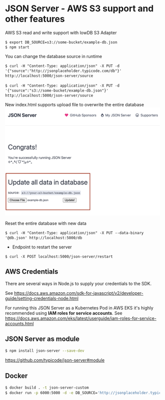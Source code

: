 # JSON Server - AWS S3 support and other features

AWS S3 read and write support with lowDB S3 Adapter
```
$ export DB_SOURCE=s3://some-bucket/example-db.json
$ npm start
```

You can change the database source in runtime 

```
$ curl -H "Content-Type: application/json" -X PUT -d '{"source":"http://jsonplaceholder.typicode.com/db"}' http://localhost:5000/json-server/source

$ curl -H "Content-Type: application/json" -X PUT -d '{"source":"s3://some-bucket/example-db.json"}' http://localhost:5000/json-server/source
```

New index.html supports upload file to overwrite the entire database 
![image](./images/upload.png)


Reset the entire database with new data
```
$ curl -H "Content-Type: application/json" -X PUT --data-binary '@db.json' http://localhost:5000/db
```

- Endpoint to restart the server
```
$ curl -X POST localhost:5000/json-server/restart
```

## AWS Credentials
There are several ways in Node.js to supply your credentials to the SDK.

See https://docs.aws.amazon.com/sdk-for-javascript/v2/developer-guide/setting-credentials-node.html

For running this JSON Server as a Kubernetes Pod in AWS EKS it's highly recommended using **IAM roles for service accounts**. See https://docs.aws.amazon.com/eks/latest/userguide/iam-roles-for-service-accounts.html

## JSON Server as module 

```bash
$ npm install json-server --save-dev
```

https://github.com/typicode/json-server#module

## Docker

```bash
$ docker build . -t json-server-custom
$ docker run -p 6000:5000 -d -e DB_SOURCE='http://jsonplaceholder.typicode.com/db' --name json-server-custom json-server-custom
```